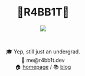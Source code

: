 <h1 align="center">🐰R4BB1T👀</h1>

<p align="center">
  <image src="https://github.com/r-4bb1t/r-4bb1t/assets/52532871/8ad59a1f-a923-40e4-825b-4b1dc40274fc"/>
</p>
<br />
<p align="center">🎓 Yep, still just an undergrad.<br/>
  📧 me@r4bb1t.dev<br/>
  🏠 <a href="https://r4bb1t.dev">homepage</a> / 📚 <a href="https://r4bb1t.tistory.com">blog</a>
</p>
